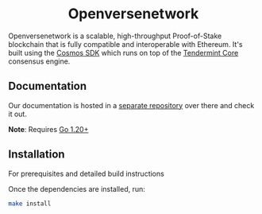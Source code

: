 <!--
parent:
  order: false
-->

<div align="center">
  <h1> Openversenetwork </h1>
</div>


Openversenetwork is a scalable, high-throughput Proof-of-Stake blockchain
that is fully compatible and interoperable with Ethereum.
It's built using the [Cosmos SDK](https://github.com/cosmos/cosmos-sdk/)
which runs on top of the [Tendermint Core](https://github.com/tendermint/tendermint) consensus engine.

## Documentation

Our documentation is hosted in a [separate repository](https://github.com/openversenetwork/versed) over there and check it out.

**Note**: Requires [Go 1.20+](https://golang.org/dl/)

## Installation

For prerequisites and detailed build instructions

Once the dependencies are installed, run:

```bash
make install
```

